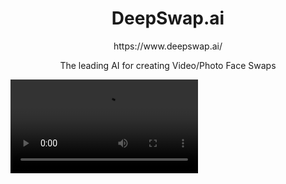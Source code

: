 <h1 align="center"> DeepSwap.ai </h1>

<p align="center">https://www.deepswap.ai/ </p>

<p align="center">The leading AI for creating Video/Photo Face Swaps </p>

![Web Video](https://github.com/BiggerGeorge/Deepswap.ai/blob/main/video/web%20video.webm)
